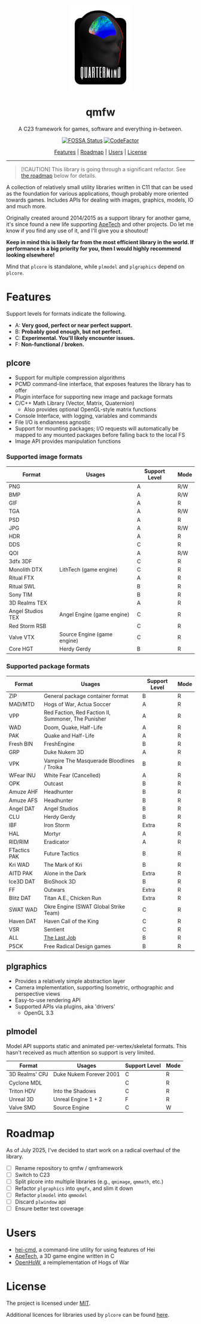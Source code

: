 <div align="center">

![Logo](resources/logo.png)

# qmfw

A C23 framework for games, software and everything in-between.

[![FOSSA Status](https://app.fossa.io/api/projects/git%2Bgithub.com%2FTalonBraveInfo%2Fplatform.svg?type=shield)](https://app.fossa.io/projects/git%2Bgithub.com%2FTalonBraveInfo%2Fplatform?ref=badge_shield)
[![CodeFactor](https://www.codefactor.io/repository/github/quartermindgames/hei/badge)](https://www.codefactor.io/repository/github/quartermindgames/hei)

[Features](#features) | [Roadmap](#roadmap) | [Users](#users) | [License](#license)

</div>

----

> [!CAUTION] This library is going through a significant refactor.
See [the roadmap](#roadmap) below for details.

A collection of relatively small utility libraries written in C11 that can be used as the foundation for various applications, though probably more oriented towards games.
Includes APIs for dealing with images, graphics, models, IO and much more.

Originally created around 2014/2015 as a support library for another game, it's since found a new life supporting [ApeTech](https://www.hogsy.me/ape.htm) and other projects.
Do let me know if you find any use of it, and I'll give you a shoutout!

**Keep in mind this is likely far from the most efficient library in the world.
If performance is a big priority for you, then I would highly recommend looking elsewhere!**

Mind that `plcore` is standalone, while `plmodel` and `plgraphics` depend on `plcore`.

# Features

Support levels for formats indicate the following.
- A: **Very good, perfect or near perfect support.**
- B: **Probably good enough, but not perfect.**
- C: **Experimental. You'll likely encounter issues.**
- F: **Non-functional / broken.**

## plcore
- Support for multiple compression algorithms
- PCMD command-line interface, that exposes features the library has to offer
- Plugin interface for supporting new image and package formats
- C/C++ Math Library (Vector, Matrix, Quaternion)
    - Also provides optional OpenGL-style matrix functions
- Console Interface, with logging, variables and commands
- File I/O is endianness agnostic
- Support for mounting packages; I/O requests will automatically be mapped to any 
mounted packages before falling back to the local FS
- Image API provides manipulation functions

### Supported image formats

| Format            | Usages                      | Support Level | Mode |
|-------------------|-----------------------------|---------------|------|
| PNG               |                             | A             | R/W  |
| BMP               |                             | A             | R/W  |
| GIF               |                             | A             | R    |
| TGA               |                             | A             | R/W  |
| PSD               |                             | A             | R    |
| JPG               |                             | A             | R/W  |
| HDR               |                             | A             | R    |
| DDS               |                             | C             | R    |
| QOI               |                             | A             | R/W  |
| 3dfx 3DF          |                             | C             | R    |
| Monolith DTX      | LithTech (game engine)      | C             | R    |
| Ritual FTX        |                             | A             | R    |
| Ritual SWL        |                             | B             | R    |
| Sony TIM          |                             | B             | R    |
| 3D Realms TEX     |                             | A             | R    |
| Angel Studios TEX | Angel Engine (game engine)  | C             | R    |
| Red Storm RSB     |                             | C             | R    |
| Valve VTX         | Source Engine (game engine) | C             | R    |
| Core HGT          | Herdy Gerdy                 | B             | R    |

### Supported package formats

| Format       | Usages                                                                | Support Level | Mode |
|--------------|-----------------------------------------------------------------------|---------------|------|
| ZIP          | General package container format                                      | B             | R    |
| MAD/MTD      | Hogs of War, Actua Soccer                                             | A             | R    |
| VPP          | Red Faction, Red Faction II, Summoner, The Punisher                   | A             | R    |
| WAD          | Doom, Quake, Half-Life                                                | A             | R    |
| PAK          | Quake and Half-Life                                                   | A             | R    |
| Fresh BIN    | FreshEngine                                                           | B             | R    |
| GRP          | Duke Nukem 3D                                                         | A             | R    |
| VPK          | Vampire The Masquerade Bloodlines / Troika                            | B             | R    |
| WFear INU    | White Fear (Cancelled)                                                | A             | R    |
| OPK          | Outcast                                                               | B             | R    |
| Amuze AHF    | Headhunter                                                            | B             | R    |
| Amuze AFS    | Headhunter                                                            | B             | R    |
| Angel DAT    | Angel Studios                                                         | B             | R    |
| CLU          | Herdy Gerdy                                                           | B             | R    |
| IBF          | Iron Storm                                                            | Extra         | R    |
| HAL          | Mortyr                                                                | A             | R    |
| RID/RIM      | Eradicator                                                            | A             | R    |
| FTactics PAK | Future Tactics                                                        | B             | R    |
| Kri WAD      | The Mark of Kri                                                       | B             | R    |
| AITD PAK     | Alone in the Dark                                                     | Extra         | R    |
| Ice3D DAT    | BioShock 3D                                                           | B             | R    |
| FF           | Outwars                                                               | Extra         | R    |
| Blitz DAT    | Titan A.E., Chicken Run                                               | Extra         | R    |
| SWAT WAD     | Okre Engine (SWAT Global Strike Team)                                 | C             | R    |
| Haven DAT    | Haven Call of the King                                                | C             | R    |
| VSR          | Sentient                                                              | C             | R    |
| ALL          | [The Last Job](https://www.gamesthatwerent.com/2024/09/the-last-job/) | B             | R    |
| P5CK         | Free Radical Design games                                             | B             | R    |

## plgraphics
- Provides a relatively simple abstraction layer
- Camera implementation, supporting Isometric, orthographic and perspective views
- Easy-to-use rendering API
- Supported APIs via plugins, aka 'drivers'
  - OpenGL 3.3
  
## plmodel

Model API supports static and animated per-vertex/skeletal formats.
This hasn't received as much attention so support is very limited.

| Format         | Usages                  | Support Level | Mode |
|----------------|-------------------------|---------------|------|
| 3D Realms' CPJ | Duke Nukem Forever 2001 | C             | R    |
| Cyclone MDL    |                         | C             | R    |
| Triton HDV     | Into the Shadows        | C             | R    |
| Unreal 3D      | Unreal Engine 1 + 2     | F             | R    |
| Valve SMD      | Source Engine           | C             | W    |

# Roadmap

As of July 2025, I've decided to start work on a radical overhaul of the library.

- [ ] Rename repository to qmfw / qmframework
- [ ] Switch to C23
- [ ] Split plcore into multiple libraries (e.g., `qmimage`, `qmmath`, etc.)
- [ ] Refactor `plgraphics` into `qmgfx`, and slim it down
- [ ] Refactor `plmodel` into `qmmodel`
- [ ] Discard `plwindow` api
- [ ] Ensure better test coverage

# Users

- [hei-cmd](https://github.com/QuartermindGames/hei-cmd), a command-line utility for using features of Hei
- [ApeTech](https://www.hogsy.me/ape.htm), a 3D game engine written in C
- [OpenHoW](https://github.com/TalonBraveInfo/OpenHoW), a reimplementation of Hogs of War

# License

The project is licensed under [MIT](LICENSE).

Additional licences for libraries used by `plcore` can be found [here](docs/plcore).
